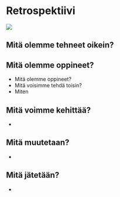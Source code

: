 # Retrospektiivi

![](https://openclipart.org/image/400px/svg_to_png/27192/j4p4n-Thinking-Woman-7.png)

## Mitä olemme tehneet oikein?


## Mitä olemme oppineet?


* Mitä olemme oppineet?
* Mitä voisimme tehdä toisin?
* Miten

## Mitä voimme kehittää?

*

## Mitä muutetaan?

*

## Mitä jätetään?

*